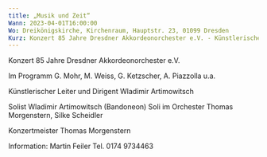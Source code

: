 ```yaml
---
title: „Musik und Zeit“
Wann: 2023-04-01T16:00:00
Wo: Dreikönigskirche, Kirchenraum, Hauptstr. 23, 01099 Dresden
Kurz: Konzert 85 Jahre Dresdner Akkordeonorchester e.V. - Künstlerischer Leiter und Dirigent Wladimir Artimowitsch
---
```


Konzert 85 Jahre Dresdner Akkordeonorchester e.V. 

Im Programm G. Mohr, M. Weiss, G. Ketzscher, A. Piazzolla u.a.

Künstlerischer Leiter und Dirigent Wladimir Artimowitsch

Solist Wladimir Artimowitsch (Bandoneon) 
Soli im Orchester Thomas Morgenstern, Silke Scheidler

 
Konzertmeister Thomas Morgenstern

Information: 
Martin Feiler
Tel. 0174 9734463